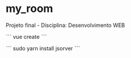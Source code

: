 # my_room
Projeto final - Disciplina: Desenvolvimento WEB


ˋˋˋ
vue create <projet name>
 ˋˋˋ

ˋˋˋ
sudo yarn install jsorver
 ˋˋˋ

